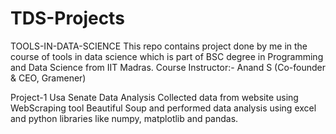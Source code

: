 # TDS-Projects

TOOLS-IN-DATA-SCIENCE
This repo contains project done by me in the course of tools in data science which is part of BSC degree in Programming and Data Science from IIT Madras.
Course Instructor:- Anand S (Co-founder & CEO, Gramener)


Project-1
Usa Senate Data Analysis
Collected data from website using WebScraping tool Beautiful Soup and performed data analysis using excel and python libraries like numpy, matplotlib and pandas.
